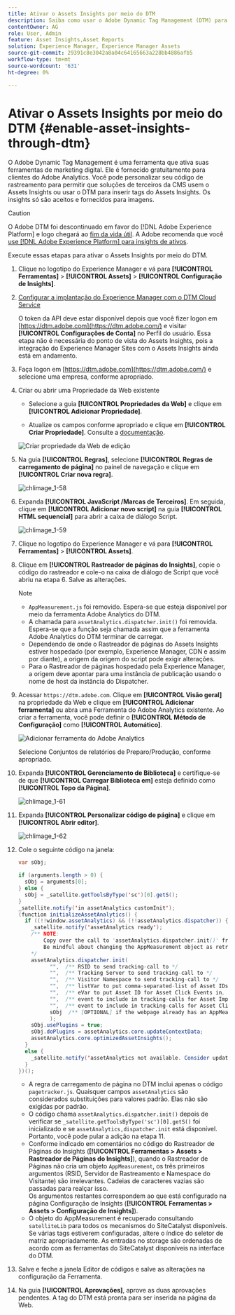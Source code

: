 ```yaml
---
title: Ativar o Assets Insights por meio do DTM
description: Saiba como usar o Adobe Dynamic Tag Management (DTM) para ativar o Assets Insights.
contentOwner: AG
role: User, Admin
feature: Asset Insights,Asset Reports
solution: Experience Manager, Experience Manager Assets
source-git-commit: 29391c8e3042a8a04c64165663a228bb4886afb5
workflow-type: tm+mt
source-wordcount: '631'
ht-degree: 0%

---
```


# Ativar o Assets Insights por meio do DTM {#enable-asset-insights-through-dtm}

O Adobe Dynamic Tag Management é uma ferramenta que ativa suas ferramentas de marketing digital. Ele é fornecido gratuitamente para clientes do Adobe Analytics. Você pode personalizar seu código de rastreamento para permitir que soluções de terceiros da CMS usem o Assets Insights ou usar o DTM para inserir tags do Assets Insights. Os insights só são aceitos e fornecidos para imagens.

>[!CAUTION]
>
>O Adobe DTM foi descontinuado em favor do [!DNL Adobe Experience Platform] e logo chegará ao [fim da vida útil](https://medium.com/launch-by-adobe/dtm-plans-for-a-sunset-3c6aab003a6f). A Adobe recomenda que você [use [!DNL Adobe Experience Platform] para insights de ativos](https://experienceleague.adobe.com/docs/experience-manager-learn/assets/advanced/asset-insights-launch-tutorial.html).

Execute essas etapas para ativar o Assets Insights por meio do DTM.

1. Clique no logotipo do Experience Manager e vá para **[!UICONTROL Ferramentas]** > **[!UICONTROL Assets]** > **[!UICONTROL Configuração de Insights]**.
1. [Configurar a implantação do Experience Manager com o DTM Cloud Service](/help/sites-administering/dtm.md)

   O token da API deve estar disponível depois que você fizer logon em [https://dtm.adobe.com](https://dtm.adobe.com/) e visitar **[!UICONTROL Configurações de Conta]** no Perfil do usuário. Essa etapa não é necessária do ponto de vista do Assets Insights, pois a integração do Experience Manager Sites com o Assets Insights ainda está em andamento.

1. Faça logon em [https://dtm.adobe.com](https://dtm.adobe.com/) e selecione uma empresa, conforme apropriado.
1. Criar ou abrir uma Propriedade da Web existente

   * Selecione a guia **[!UICONTROL Propriedades da Web]** e clique em **[!UICONTROL Adicionar Propriedade]**.

   * Atualize os campos conforme apropriado e clique em **[!UICONTROL Criar Propriedade]**. Consulte a [documentação](https://experienceleague.adobe.com/docs/experience-manager-learn/getting-started-wknd-tutorial-develop/overview.html?lang=pt-BR).

   ![Criar propriedade da Web de edição](assets/Create-edit-web-property.png)

1. Na guia **[!UICONTROL Regras]**, selecione **[!UICONTROL Regras de carregamento de página]** no painel de navegação e clique em **[!UICONTROL Criar nova regra]**.

   ![chlimage_1-58](assets/chlimage_1-194.png)

1. Expanda **[!UICONTROL JavaScript /Marcas de Terceiros]**. Em seguida, clique em **[!UICONTROL Adicionar novo script]** na guia **[!UICONTROL HTML sequencial]** para abrir a caixa de diálogo Script.

   ![chlimage_1-59](assets/chlimage_1-195.png)

1. Clique no logotipo do Experience Manager e vá para **[!UICONTROL Ferramentas]** > **[!UICONTROL Assets]**.
1. Clique em **[!UICONTROL Rastreador de páginas do Insights]**, copie o código do rastreador e cole-o na caixa de diálogo de Script que você abriu na etapa 6. Salve as alterações.

   >[!NOTE]
   >
   >* `AppMeasurement.js` foi removido. Espera-se que esteja disponível por meio da ferramenta Adobe Analytics do DTM.
   >* A chamada para `assetAnalytics.dispatcher.init()` foi removida. Espera-se que a função seja chamada assim que a ferramenta Adobe Analytics do DTM terminar de carregar.
   >* Dependendo de onde o Rastreador de páginas do Assets Insights estiver hospedado (por exemplo, Experience Manager, CDN e assim por diante), a origem da origem do script pode exigir alterações.
   >* Para o Rastreador de páginas hospedado pela Experience Manager, a origem deve apontar para uma instância de publicação usando o nome de host da instância do Dispatcher.

1. Acessar `https://dtm.adobe.com`. Clique em **[!UICONTROL Visão geral]** na propriedade da Web e clique em **[!UICONTROL Adicionar ferramenta]** ou abra uma Ferramenta do Adobe Analytics existente. Ao criar a ferramenta, você pode definir o **[!UICONTROL Método de Configuração]** como **[!UICONTROL Automático]**.

   ![Adicionar ferramenta do Adobe Analytics](assets/Add-Adobe-Analytics-Tool.png)

   Selecione Conjuntos de relatórios de Preparo/Produção, conforme apropriado.

1. Expanda **[!UICONTROL Gerenciamento de Biblioteca]** e certifique-se de que **[!UICONTROL Carregar Biblioteca em]** esteja definido como **[!UICONTROL Topo da Página]**.

   ![chlimage_1-61](assets/chlimage_1-197.png)

1. Expanda **[!UICONTROL Personalizar código de página]** e clique em **[!UICONTROL Abrir editor]**.

   ![chlimage_1-62](assets/chlimage_1-198.png)

1. Cole o seguinte código na janela:

   ```Java
   var sObj;
   
   if (arguments.length > 0) {
     sObj = arguments[0];
   } else {
     sObj = _satellite.getToolsByType('sc')[0].getS();
   }
   _satellite.notify('in assetAnalytics customInit');
   (function initializeAssetAnalytics() {
     if ((!!window.assetAnalytics) && (!!assetAnalytics.dispatcher)) {
       _satellite.notify('assetAnalytics ready');
       /** NOTE:
           Copy over the call to 'assetAnalytics.dispatcher.init()' from Assets Pagetracker
           Be mindful about changing the AppMeasurement object as retrieved above.
       */
       assetAnalytics.dispatcher.init(
             "",  /** RSID to send tracking-call to */
             "",  /** Tracking Server to send tracking-call to */
             "",  /** Visitor Namespace to send tracking-call to */
             "",  /** listVar to put comma-separated-list of Asset IDs for Asset Impression Events in tracking-call, for example, 'listVar1' */
             "",  /** eVar to put Asset ID for Asset Click Events in, for example, 'eVar3' */
             "",  /** event to include in tracking-calls for Asset Impression Events, for example, 'event8' */
             "",  /** event to include in tracking-calls for Asset Click Events, for example, 'event7' */
             sObj  /** [OPTIONAL] if the webpage already has an AppMeasurement object, include the object here. If unspecified, Pagetracker Core shall create its own AppMeasurement object */
             );
       sObj.usePlugins = true;
       sObj.doPlugins = assetAnalytics.core.updateContextData;
       assetAnalytics.core.optimizedAssetInsights();
     }
     else {
       _satellite.notify('assetAnalytics not available. Consider updating the Custom Page Code', 4);
     }
   })();
   ```

   * A regra de carregamento de página no DTM inclui apenas o código `pagetracker.js`. Quaisquer campos `assetAnalytics` são considerados substituições para valores padrão. Elas não são exigidas por padrão.
   * O código chama `assetAnalytics.dispatcher.init()` depois de verificar se `_satellite.getToolsByType('sc')[0].getS()` foi inicializado e se `assetAnalytics,dispatcher.init` está disponível. Portanto, você pode pular a adição na etapa 11.
   * Conforme indicado em comentários no código do Rastreador de Páginas do Insights (**[!UICONTROL Ferramentas > Assets > Rastreador de Páginas do Insights]**), quando o Rastreador de Páginas não cria um objeto `AppMeasurement`, os três primeiros argumentos (RSID, Servidor de Rastreamento e Namespace do Visitante) são irrelevantes. Cadeias de caracteres vazias são passadas para realçar isso.\
     Os argumentos restantes correspondem ao que está configurado na página Configuração de Insights (**[!UICONTROL Ferramentas > Assets > Configuração de Insights]**).
   * O objeto do AppMeasurement é recuperado consultando `satelliteLib` para todos os mecanismos do SiteCatalyst disponíveis. Se várias tags estiverem configuradas, altere o índice do seletor de matriz apropriadamente. As entradas no storage são ordenadas de acordo com as ferramentas do SiteCatalyst disponíveis na interface do DTM.

1. Salve e feche a janela Editor de códigos e salve as alterações na configuração da Ferramenta.
1. Na guia **[!UICONTROL Aprovações]**, aprove as duas aprovações pendentes. A tag do DTM está pronta para ser inserida na página da Web.

